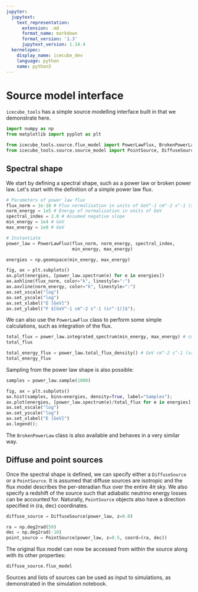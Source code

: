```yaml
---
jupyter:
  jupytext:
    text_representation:
      extension: .md
      format_name: markdown
      format_version: '1.3'
      jupytext_version: 1.14.4
  kernelspec:
    display_name: icecube_dev
    language: python
    name: python3
---
```


# Source model interface

`icecube_tools` has a simple source modelling interface built in that we demonstrate here. 

```python
import numpy as np
from matplotlib import pyplot as plt

from icecube_tools.source.flux_model import PowerLawFlux, BrokenPowerLawFlux
from icecube_tools.source.source_model import PointSource, DiffuseSource
```

## Spectral shape


We start by defining a spectral shape, such as a power law or broken power law. Let's start with the definition of a simple power law flux.

```python
# Parameters of power law flux
flux_norm = 1e-18 # Flux normalisation in units of GeV^-1 cm^-2 s^-1 (sr^-1)
norm_energy = 1e5 # Energy of normalisation in units of GeV
spectral_index = 2.0 # Assumed negative slope
min_energy = 1e4 # GeV
max_energy = 1e8 # GeV

# Instantiate
power_law = PowerLawFlux(flux_norm, norm_energy, spectral_index, 
                         min_energy, max_energy)
```

```python
energies = np.geomspace(min_energy, max_energy)

fig, ax = plt.subplots()
ax.plot(energies, [power_law.spectrum(e) for e in energies])
ax.axhline(flux_norm, color="k", linestyle=":")
ax.axvline(norm_energy, color="k", linestyle=":")
ax.set_xscale("log")
ax.set_yscale("log")
ax.set_xlabel("E [GeV]")
ax.set_ylabel("F $[GeV^-1 cm^-2 s^-1 (sr^-1)]$");
```

We can also use the `PowerLawFlux` class to perform some simple calculations, such as integration of the flux.

```python
total_flux = power_law.integrated_spectrum(min_energy, max_energy) # cm^-2 s^-1 (sr^-1)
total_flux
```

```python
total_energy_flux = power_law.total_flux_density() # GeV cm^-2 s^-1 (sr^-1)
total_energy_flux
```

Sampling from the power law shape is also possible:

```python
samples = power_law.sample(1000)

fig, ax = plt.subplots()
ax.hist(samples, bins=energies, density=True, label="Samples");
ax.plot(energies, [power_law.spectrum(e)/total_flux for e in energies], label="Model")
ax.set_xscale("log")
ax.set_yscale("log")
ax.set_xlabel("E [GeV]")
ax.legend();
```

The `BrokenPowerLaw` class is also available and behaves in a very similar way.


## Diffuse and point sources

Once the spectral shape is defined, we can specify either a `DiffuseSource` or a `PointSource`. It is assumed that diffuse sources are isotropic and the flux model describes the per-steradian flux over the entire $4\pi$ sky. We also specify a redshift of the source such that adiabatic neutrino energy losses can be accounted for. Naturally, `PointSource` objects also have a direction specified in (ra, dec) coordinates.

```python
diffuse_source = DiffuseSource(power_law, z=0.0)

ra = np.deg2rad(50)
dec = np.deg2rad(-10)
point_source = PointSource(power_law, z=0.5, coord=(ra, dec))
```

The original flux model can now be accessed from within the source along with its other properties:

```python
diffuse_source.flux_model
```

Sources and lists of sources can be used as input to simulations, as demonstrated in the simulation notebook.

```python

```
